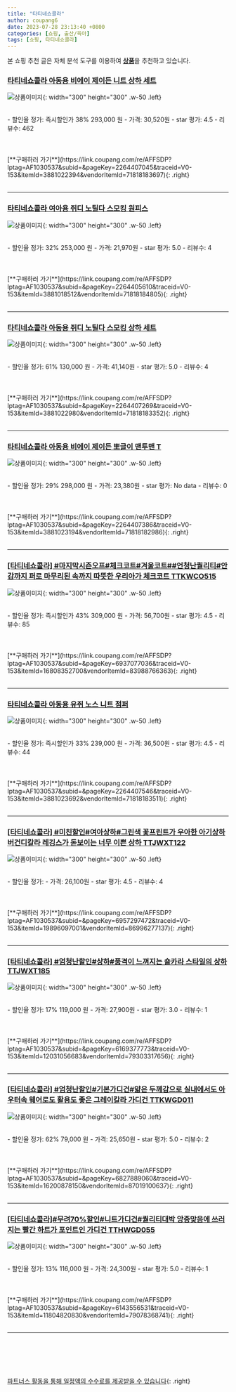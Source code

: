 ```yaml
---
title: "타티네쇼콜라"
author: coupang6
date: 2023-07-28 23:13:40 +0800
categories: [쇼핑, 출산/육아]
tags: [쇼핑, 타티네쇼콜라]
---
```


본 쇼핑 추천 글은 자체 분석 도구를 이용하여 [**상품**](https://link.coupang.com/a/bao1ui)을 추천하고 있습니다.

### [타티네쇼콜라 아동용 비에이 제이든 니트 상하 세트](https://link.coupang.com/re/AFFSDP?lptag=AF1030537&subid=&pageKey=2264407045&traceid=V0-153&itemId=3881022394&vendorItemId=71818183697)

![상품이미지](https://thumbnail9.coupangcdn.com/thumbnails/remote/230x230ex/image/retail/images/2020/10/13/18/7/f0073991-f0f6-46d0-8da7-9afdc3fbb66d.jpg){: width="300" height="300" .w-50 .left}


<br>
- 할인율 정가: 즉시할인가 38%  293,000   원
- 가격: 30,520원
- star 평가: 4.5
- 리뷰수: 462
<br>
<br>
<br>
<br>
[**구매하러 가기**](https://link.coupang.com/re/AFFSDP?lptag=AF1030537&subid=&pageKey=2264407045&traceid=V0-153&itemId=3881022394&vendorItemId=71818183697){: .right}
<br>
<br>

---

### [타티네쇼콜라 여아용 쥐디 노틸다 스모킹 원피스](https://link.coupang.com/re/AFFSDP?lptag=AF1030537&subid=&pageKey=2264405610&traceid=V0-153&itemId=3881018512&vendorItemId=71818184805)

![상품이미지](https://thumbnail10.coupangcdn.com/thumbnails/remote/230x230ex/image/retail/images/3139978624108691-5cac3220-f989-452c-911e-982375a8e6b6.jpg){: width="300" height="300" .w-50 .left}


<br>
- 할인율 정가: 32%  253,000   원
- 가격: 21,970원
- star 평가: 5.0
- 리뷰수: 4
<br>
<br>
<br>
<br>
[**구매하러 가기**](https://link.coupang.com/re/AFFSDP?lptag=AF1030537&subid=&pageKey=2264405610&traceid=V0-153&itemId=3881018512&vendorItemId=71818184805){: .right}
<br>
<br>

---

### [타티네쇼콜라 아동용 쥐디 노틸다 스모킹 상하 세트](https://link.coupang.com/re/AFFSDP?lptag=AF1030537&subid=&pageKey=2264407269&traceid=V0-153&itemId=3881022980&vendorItemId=71818183352)

![상품이미지](https://thumbnail8.coupangcdn.com/thumbnails/remote/230x230ex/image/retail/images/1219903869973655-611e6dd0-1bae-4721-baec-180808b35b98.jpg){: width="300" height="300" .w-50 .left}


<br>
- 할인율 정가: 61%  130,000   원
- 가격: 41,140원
- star 평가: 5.0
- 리뷰수: 4
<br>
<br>
<br>
<br>
[**구매하러 가기**](https://link.coupang.com/re/AFFSDP?lptag=AF1030537&subid=&pageKey=2264407269&traceid=V0-153&itemId=3881022980&vendorItemId=71818183352){: .right}
<br>
<br>

---

### [타티네쇼콜라 아동용 비에이 제이든 뽀글이 맨투맨 T](https://link.coupang.com/re/AFFSDP?lptag=AF1030537&subid=&pageKey=2264407386&traceid=V0-153&itemId=3881023194&vendorItemId=71818182986)

![상품이미지](https://thumbnail7.coupangcdn.com/thumbnails/remote/230x230ex/image/retail/images/2523085976910104-da23b54c-b478-4127-8787-77e97e7a89b2.jpg){: width="300" height="300" .w-50 .left}


<br>
- 할인율 정가: 29%  298,000   원
- 가격: 23,380원
- star 평가: No data
- 리뷰수: 0
<br>
<br>
<br>
<br>
[**구매하러 가기**](https://link.coupang.com/re/AFFSDP?lptag=AF1030537&subid=&pageKey=2264407386&traceid=V0-153&itemId=3881023194&vendorItemId=71818182986){: .right}
<br>
<br>

---

### [[타티네쇼콜라] #마지막시즌오프#체크코트#겨울코트##언청난퀄리티#안감까지 퍼로 마무리된 속까지 따뜻한 우리아가 체크코트 TTKWCO515](https://link.coupang.com/re/AFFSDP?lptag=AF1030537&subid=&pageKey=6937077036&traceid=V0-153&itemId=16808352700&vendorItemId=83988766363)

![상품이미지](https://thumbnail7.coupangcdn.com/thumbnails/remote/230x230ex/image/vendor_inventory/0fbe/e60c71cd5c45213c5bee1fa11207838a6d1c5d728e1f9d0c9fc9783eace2.jpg){: width="300" height="300" .w-50 .left}


<br>
- 할인율 정가: 즉시할인가 43%  309,000   원
- 가격: 56,700원
- star 평가: 4.5
- 리뷰수: 85
<br>
<br>
<br>
<br>
[**구매하러 가기**](https://link.coupang.com/re/AFFSDP?lptag=AF1030537&subid=&pageKey=6937077036&traceid=V0-153&itemId=16808352700&vendorItemId=83988766363){: .right}
<br>
<br>

---

### [타티네쇼콜라 아동용 유쥐 노스 니트 점퍼](https://link.coupang.com/re/AFFSDP?lptag=AF1030537&subid=&pageKey=2264407546&traceid=V0-153&itemId=3881023692&vendorItemId=71818183511)

![상품이미지](https://thumbnail10.coupangcdn.com/thumbnails/remote/230x230ex/image/retail/images/2020/10/13/18/5/c0e386de-4a8c-4f21-adf4-1e4150a54618.jpg){: width="300" height="300" .w-50 .left}


<br>
- 할인율 정가: 즉시할인가 33%  239,000   원
- 가격: 36,500원
- star 평가: 4.5
- 리뷰수: 44
<br>
<br>
<br>
<br>
[**구매하러 가기**](https://link.coupang.com/re/AFFSDP?lptag=AF1030537&subid=&pageKey=2264407546&traceid=V0-153&itemId=3881023692&vendorItemId=71818183511){: .right}
<br>
<br>

---

### [[타티네쇼콜라] #미친할인#여아상하#그린색 꽃프린트가 우아한 아기상하 버건디칼라 레깅스가 돋보이는 너무 이쁜 상하 TTJWXT122](https://link.coupang.com/re/AFFSDP?lptag=AF1030537&subid=&pageKey=6957297472&traceid=V0-153&itemId=19896097001&vendorItemId=86996277137)

![상품이미지](https://thumbnail10.coupangcdn.com/thumbnails/remote/230x230ex/image/vendor_inventory/60f5/dead6260e09d48b291ebfb93205a28398d739695cdb1accbf2586eebb091.jpg){: width="300" height="300" .w-50 .left}


<br>
- 할인율 정가: 
- 가격: 26,100원
- star 평가: 4.5
- 리뷰수: 4
<br>
<br>
<br>
<br>
[**구매하러 가기**](https://link.coupang.com/re/AFFSDP?lptag=AF1030537&subid=&pageKey=6957297472&traceid=V0-153&itemId=19896097001&vendorItemId=86996277137){: .right}
<br>
<br>

---

### [[타티네쇼콜라] #엄청난할인#상하#품격이 느껴지는 숄카라 스타일의 상하 TTJWXT185](https://link.coupang.com/re/AFFSDP?lptag=AF1030537&subid=&pageKey=6169377773&traceid=V0-153&itemId=12031056683&vendorItemId=79303317656)

![상품이미지](https://thumbnail8.coupangcdn.com/thumbnails/remote/230x230ex/image/vendor_inventory/6f79/895bff151d55e90d916f8b585c0d491259f298eea925e5d91bc0283cd052.png){: width="300" height="300" .w-50 .left}


<br>
- 할인율 정가: 17%  119,000   원
- 가격: 27,900원
- star 평가: 3.0
- 리뷰수: 1
<br>
<br>
<br>
<br>
[**구매하러 가기**](https://link.coupang.com/re/AFFSDP?lptag=AF1030537&subid=&pageKey=6169377773&traceid=V0-153&itemId=12031056683&vendorItemId=79303317656){: .right}
<br>
<br>

---

### [[타티네쇼콜라] #엄청난할인#기본가디건#얇은 두께감으로 실내에서도 아우터속 웨어로도 활용도 좋은 그레이칼라 가디건 TTKWGD011](https://link.coupang.com/re/AFFSDP?lptag=AF1030537&subid=&pageKey=6827889060&traceid=V0-153&itemId=16200878150&vendorItemId=87019100637)

![상품이미지](https://thumbnail7.coupangcdn.com/thumbnails/remote/230x230ex/image/vendor_inventory/0a41/46e3a3557771097fed597671dc9616ee954aa7e20018e2a6fddc71997340.jpg){: width="300" height="300" .w-50 .left}


<br>
- 할인율 정가: 62%  79,000   원
- 가격: 25,650원
- star 평가: 5.0
- 리뷰수: 2
<br>
<br>
<br>
<br>
[**구매하러 가기**](https://link.coupang.com/re/AFFSDP?lptag=AF1030537&subid=&pageKey=6827889060&traceid=V0-153&itemId=16200878150&vendorItemId=87019100637){: .right}
<br>
<br>

---

### [[타티네쇼콜라]#무려70%할인#니트가디건#퀄리티대박 앙증맞음에 쓰러지는 빨간 하트가 포인트인 가디건 TTHWGD055](https://link.coupang.com/re/AFFSDP?lptag=AF1030537&subid=&pageKey=6143556531&traceid=V0-153&itemId=11804820830&vendorItemId=79078368741)

![상품이미지](https://thumbnail9.coupangcdn.com/thumbnails/remote/230x230ex/image/vendor_inventory/872d/6184c8cad446b6a2bb4555112c77f29e2515cdfd4ac7066c6665484694a3.jpg){: width="300" height="300" .w-50 .left}


<br>
- 할인율 정가: 13%  116,000   원
- 가격: 24,300원
- star 평가: 5.0
- 리뷰수: 1
<br>
<br>
<br>
<br>
[**구매하러 가기**](https://link.coupang.com/re/AFFSDP?lptag=AF1030537&subid=&pageKey=6143556531&traceid=V0-153&itemId=11804820830&vendorItemId=79078368741){: .right}
<br>
<br>

---
<br><br><br><br><br> [파트너스 활동을 통해 일정액의 수수료를 제공받을 수 있습니다](https://link.coupang.com/a/bao1ui){: .right}